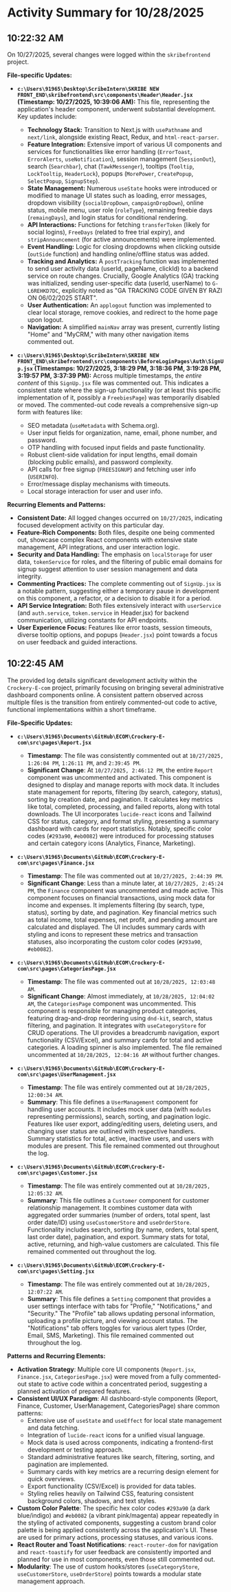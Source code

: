 # Activity Summary for 10/28/2025

## 10:22:32 AM
On 10/27/2025, several changes were logged within the `skribefrontend` project.

**File-specific Updates:**

*   **`c:\Users\91965\Desktop\ScribeIntern\SKRIBE NEW FRONT_END\skribefrontend\src\components\Header\Header.jsx` (Timestamp: 10/27/2025, 10:39:06 AM):**
    This file, representing the application's header component, underwent substantial development. Key updates include:
    *   **Technology Stack:** Transition to Next.js with `usePathname` and `next/link`, alongside existing React, Redux, and `html-react-parser`.
    *   **Feature Integration:** Extensive import of various UI components and services for functionalities like error handling (`ErrorToast`, `ErrorAlerts`, `useNotification`), session management (`SessionOut`), search (`Searchbar`), chat (`TawkMessenger`), tooltips (`Tooltip`, `LockTooltip`, `HeaderLock`), popups (`MorePower`, `CreatePopup`, `SelectPopup`, `SignupStep`).
    *   **State Management:** Numerous `useState` hooks were introduced or modified to manage UI states such as loading, error messages, dropdown visibility (`socialDropDown`, `campaignDropDown`), online status, mobile menu, user role (`roleType`), remaining freebie days (`remaingDays`), and login status for conditional rendering.
    *   **API Interactions:** Functions for fetching `transferToken` (likely for social logins), `FreeDays` (related to free trial expiry), and `stripAnnouncement` (for active announcements) were implemented.
    *   **Event Handling:** Logic for closing dropdowns when clicking outside (`outSide` function) and handling online/offline status was added.
    *   **Tracking and Analytics:** A `postTracking` function was implemented to send user activity data (userId, pageName, clickId) to a backend service on route changes. Crucially, Google Analytics (GA) tracking was initialized, sending user-specific data (userId, userName) to `G-L6REHKD7DC`, explicitly noted as "GA TRACKING CODE GIVEN BY RAZI ON 06/02/2025 START".
    *   **User Authentication:** An `applogout` function was implemented to clear local storage, remove cookies, and redirect to the home page upon logout.
    *   **Navigation:** A simplified `mainNav` array was present, currently listing "Home" and "MyCRM," with many other navigation items commented out.

*   **`c:\Users\91965\Desktop\ScribeIntern\SKRIBE NEW FRONT_END\skribefrontend\src\components\BeforeLoginPages\Auth\SignUp.jsx` (Timestamps: 10/27/2025, 3:18:29 PM, 3:18:36 PM, 3:19:28 PM, 3:19:57 PM, 3:37:39 PM):**
    Across multiple timestamps, the *entire content* of this `SignUp.jsx` file was commented out. This indicates a consistent state where the sign-up functionality (or at least this specific implementation of it, possibly a `FreebiesPage`) was temporarily disabled or moved. The commented-out code reveals a comprehensive sign-up form with features like:
    *   SEO metadata (`useMetadata` with Schema.org).
    *   User input fields for organization, name, email, phone number, and password.
    *   OTP handling with focused input fields and paste functionality.
    *   Robust client-side validation for input lengths, email domain (blocking public emails), and password complexity.
    *   API calls for free signup (`FREESIGNUP`) and fetching user info (`USERINFO`).
    *   Error/message display mechanisms with timeouts.
    *   Local storage interaction for user and user info.

**Recurring Elements and Patterns:**

*   **Consistent Date:** All logged changes occurred on `10/27/2025`, indicating focused development activity on this particular day.
*   **Feature-Rich Components:** Both files, despite one being commented out, showcase complex React components with extensive state management, API integrations, and user interaction logic.
*   **Security and Data Handling:** The emphasis on `localStorage` for user data, `tokenService` for roles, and the filtering of public email domains for signup suggest attention to user session management and data integrity.
*   **Commenting Practices:** The complete commenting out of `SignUp.jsx` is a notable pattern, suggesting either a temporary pause in development on this component, a refactor, or a decision to disable it for a period.
*   **API Service Integration:** Both files extensively interact with `userService` (and `auth.service`, `token.service` in Header.jsx) for backend communication, utilizing constants for API endpoints.
*   **User Experience Focus:** Features like error toasts, session timeouts, diverse tooltip options, and popups (`Header.jsx`) point towards a focus on user feedback and guided interactions.

## 10:22:45 AM
The provided log details significant development activity within the `Crockery-E-com` project, primarily focusing on bringing several administrative dashboard components online. A consistent pattern observed across multiple files is the transition from entirely commented-out code to active, functional implementations within a short timeframe.

**File-Specific Updates:**

*   **`c:\Users\91965\Documents\GitHub\ECOM\Crockery-E-com\src\pages\Report.jsx`**
    *   **Timestamp**: The file was consistently commented out at `10/27/2025, 1:26:04 PM`, `1:26:11 PM`, and `2:39:45 PM`.
    *   **Significant Change**: At `10/27/2025, 2:46:12 PM`, the entire `Report` component was uncommented and activated. This component is designed to display and manage reports with mock data. It includes state management for reports, filtering (by search, category, status), sorting by creation date, and pagination. It calculates key metrics like total, completed, processing, and failed reports, along with total downloads. The UI incorporates `lucide-react` icons and Tailwind CSS for status, category, and format styling, presenting a summary dashboard with cards for report statistics. Notably, specific color codes (`#293a90`, `#eb0082`) were introduced for processing statuses and certain category icons (Analytics, Finance, Marketing).

*   **`c:\Users\91965\Documents\GitHub\ECOM\Crockery-E-com\src\pages\Finance.jsx`**
    *   **Timestamp**: The file was commented out at `10/27/2025, 2:44:39 PM`.
    *   **Significant Change**: Less than a minute later, at `10/27/2025, 2:45:24 PM`, the `Finance` component was uncommented and made active. This component focuses on financial transactions, using mock data for income and expenses. It implements filtering (by search, type, status), sorting by date, and pagination. Key financial metrics such as total income, total expenses, net profit, and pending amount are calculated and displayed. The UI includes summary cards with styling and icons to represent these metrics and transaction statuses, also incorporating the custom color codes (`#293a90`, `#eb0082`).

*   **`c:\Users\91965\Documents\GitHub\ECOM\Crockery-E-com\src\pages\CategoriesPage.jsx`**
    *   **Timestamp**: The file was commented out at `10/28/2025, 12:03:48 AM`.
    *   **Significant Change**: Almost immediately, at `10/28/2025, 12:04:02 AM`, the `CategoriesPage` component was uncommented. This component is responsible for managing product categories, featuring drag-and-drop reordering using `dnd-kit`, search, status filtering, and pagination. It integrates with `useCategoryStore` for CRUD operations. The UI provides a breadcrumb navigation, export functionality (CSV/Excel), and summary cards for total and active categories. A loading spinner is also implemented. The file remained uncommented at `10/28/2025, 12:04:16 AM` without further changes.

*   **`c:\Users\91965\Documents\GitHub\ECOM\Crockery-E-com\src\pages\UserManagement.jsx`**
    *   **Timestamp**: The file was entirely commented out at `10/28/2025, 12:00:34 AM`.
    *   **Summary**: This file defines a `UserManagement` component for handling user accounts. It includes mock user data (with `modules` representing permissions), search, sorting, and pagination logic. Features like user export, adding/editing users, deleting users, and changing user status are outlined with respective handlers. Summary statistics for total, active, inactive users, and users with modules are present. This file remained commented out throughout the log.

*   **`c:\Users\91965\Documents\GitHub\ECOM\Crockery-E-com\src\pages\Customer.jsx`**
    *   **Timestamp**: The file was entirely commented out at `10/28/2025, 12:05:32 AM`.
    *   **Summary**: This file outlines a `Customer` component for customer relationship management. It combines customer data with aggregated order summaries (number of orders, total spent, last order date/ID) using `useCustomerStore` and `useOrderStore`. Functionality includes search, sorting (by name, orders, total spent, last order date), pagination, and export. Summary stats for total, active, returning, and high-value customers are calculated. This file remained commented out throughout the log.

*   **`c:\Users\91965\Documents\GitHub\ECOM\Crockery-E-com\src\pages\Setting.jsx`**
    *   **Timestamp**: The file was entirely commented out at `10/28/2025, 12:07:22 AM`.
    *   **Summary**: This file defines a `Setting` component that provides a user settings interface with tabs for "Profile," "Notifications," and "Security." The "Profile" tab allows updating personal information, uploading a profile picture, and viewing account status. The "Notifications" tab offers toggles for various alert types (Order, Email, SMS, Marketing). This file remained commented out throughout the log.

**Patterns and Recurring Elements:**

*   **Activation Strategy**: Multiple core UI components (`Report.jsx`, `Finance.jsx`, `CategoriesPage.jsx`) were moved from a fully commented-out state to active code within a concentrated period, suggesting a planned activation of prepared features.
*   **Consistent UI/UX Paradigm**: All dashboard-style components (Report, Finance, Customer, UserManagement, CategoriesPage) share common patterns:
    *   Extensive use of `useState` and `useEffect` for local state management and data fetching.
    *   Integration of `lucide-react` icons for a unified visual language.
    *   Mock data is used across components, indicating a frontend-first development or testing approach.
    *   Standard administrative features like search, filtering, sorting, and pagination are implemented.
    *   Summary cards with key metrics are a recurring design element for quick overviews.
    *   Export functionality (CSV/Excel) is provided for data tables.
    *   Styling relies heavily on Tailwind CSS, featuring consistent background colors, shadows, and text styles.
*   **Custom Color Palette**: The specific hex color codes `#293a90` (a dark blue/indigo) and `#eb0082` (a vibrant pink/magenta) appear repeatedly in the styling of activated components, suggesting a custom brand color palette is being applied consistently across the application's UI. These are used for primary actions, processing statuses, and various icons.
*   **React Router and Toast Notifications**: `react-router-dom` for navigation and `react-toastify` for user feedback are consistently imported and planned for use in most components, even those still commented out.
*   **Modularity**: The use of custom hooks/stores (`useCategoryStore`, `useCustomerStore`, `useOrderStore`) points towards a modular state management approach.